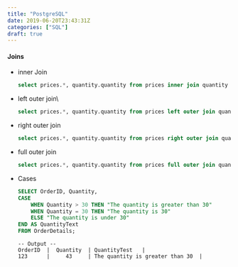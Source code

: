 ```yaml
---
title: "PostgreSQL"
date: 2019-06-20T23:43:31Z
categories: ["SQL"]
draft: true
---
```


#### **Joins**
* inner Join

	``` sql
	select prices.*, quantity.quantity from prices inner join quantity on  prices.Product = quantity.Product;
	```
* left outer join\

	``` sql
	select prices.*, quantity.quantity from prices left outer join quantity on prices.product = quantity.product;
	```
* right outer join

	``` sql
	select prices.*, quantity.quantity from prices right outer join quantity on prices.product = quantity.product;
	```
* full outer join

	``` sql
	select prices.*, quantity.quantity from prices full outer join quantity on prices.product = quantity.product;
	```

* Cases
	``` sql
	SELECT OrderID, Quantity,
	CASE
	    WHEN Quantity > 30 THEN "The quantity is greater than 30"
	    WHEN Quantity = 30 THEN "The quantity is 30"
	    ELSE "The quantity is under 30"
	END AS QuantityText
	FROM OrderDetails;
	```
	``` 
	-- Output --
	OrderID  |  Quantity  | QuantityTest   |
	123      |     43     | The quantity is greater than 30  |
	
	``` 
	 
	 
	